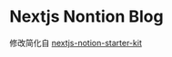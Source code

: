 # Nextjs Nontion Blog

修改简化自 [nextjs-notion-starter-kit](https://github.com/transitive-bullshit/nextjs-notion-starter-kit)
